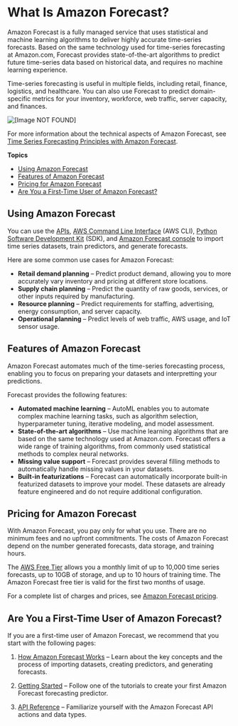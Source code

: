 # What Is Amazon Forecast?<a name="what-is-forecast"></a>

Amazon Forecast is a fully managed service that uses statistical and machine learning algorithms to deliver highly accurate time\-series forecasts\. Based on the same technology used for time\-series forecasting at Amazon\.com, Forecast provides state\-of\-the\-art algorithms to predict future time\-series data based on historical data, and requires no machine learning experience\.

Time\-series forecasting is useful in multiple fields, including retail, finance, logistics, and healthcare\. You can also use Forecast to predict domain\-specific metrics for your inventory, workforce, web traffic, server capacity, and finances\.

![\[Image NOT FOUND\]](http://docs.aws.amazon.com/forecast/latest/dg/images/Forecast_HowitWorks.png)

For more information about the technical aspects of Amazon Forecast, see [Time Series Forecasting Principles with Amazon Forecast](https://d1.awsstatic.com/whitepapers/time-series-forecasting-principles-amazon-forecast.pdf?did=wp_card&trk=wp_card)\.

**Topics**
+ [Using Amazon Forecast](#whatis-uses)
+ [Features of Amazon Forecast](#whatis-features)
+ [Pricing for Amazon Forecast](#whatis-pricing)
+ [Are You a First\-Time User of Amazon Forecast?](#whatis-firsttimeuser)

## Using Amazon Forecast<a name="whatis-uses"></a>

You can use the [APIs](api-reference.md), [AWS Command Line Interface](gs-cli.md) \(AWS CLI\), [Python Software Development Kit](getting-started-python.md) \(SDK\), and [Amazon Forecast console](gs-console.md) to import time series datasets, train predictors, and generate forecasts\.

Here are some common use cases for Amazon Forecast:
+ **Retail demand planning** – Predict product demand, allowing you to more accurately vary inventory and pricing at different store locations\.
+ **Supply chain planning** – Predict the quantity of raw goods, services, or other inputs required by manufacturing\.
+ **Resource planning** – Predict requirements for staffing, advertising, energy consumption, and server capacity\.
+ **Operational planning** – Predict levels of web traffic, AWS usage, and IoT sensor usage\.

## Features of Amazon Forecast<a name="whatis-features"></a>

Amazon Forecast automates much of the time\-series forecasting process, enabling you to focus on preparing your datasets and interpretting your predictions\. 

Forecast provides the following features:
+ **Automated machine learning** – AutoML enables you to automate complex machine learning tasks, such as algorithm selection, hyperparameter tuning, iterative modeling, and model assessment\.
+ **State\-of\-the\-art algorithms** – Use machine learning algorithms that are based on the same technology used at Amazon\.com\. Forecast offers a wide range of training algorithms, from commonly used statistical methods to complex neural networks\.
+ **Missing value support** – Forecast provides several filling methods to automatically handle missing values in your datasets\.
+ **Built\-in featurizations** – Forecast can automatically incorporate built\-in featurized datasets to improve your model\. These datasets are already feature engineered and do not require additional configuration\.

## Pricing for Amazon Forecast<a name="whatis-pricing"></a>

 With Amazon Forecast, you pay only for what you use\. There are no minimum fees and no upfront commitments\. The costs of Amazon Forecast depend on the number generated forecasts, data storage, and training hours\.

The [AWS Free Tier](https://aws.amazon.com/free/) allows you a monthly limit of up to 10,000 time series forecasts, up to 10GB of storage, and up to 10 hours of training time\. The Amazon Forecast free tier is valid for the first two months of usage\.

For a complete list of charges and prices, see [Amazon Forecast pricing](https://aws.amazon.com/forecast/pricing/)\.

## Are You a First\-Time User of Amazon Forecast?<a name="whatis-firsttimeuser"></a>

If you are a first\-time user of Amazon Forecast, we recommend that you start with the following pages:

1. [How Amazon Forecast Works](how-it-works.md) – Learn about the key concepts and the process of importing datasets, creating predictors, and generating forecasts\.

1. [Getting Started](getting-started.md) – Follow one of the tutorials to create your first Amazon Forecast forecasting predictor\.

1.  [API Reference](api-reference.md) – Familiarize yourself with the Amazon Forecast API actions and data types\.